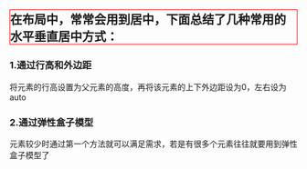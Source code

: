 <h2 style = "border:1px solid #f00;">在布局中，常常会用到居中，下面总结了几种常用的水平垂直居中方式：</h2>
<h3>1.通过行高和外边距</h3>
<p>将元素的行高设置为父元素的高度，再将该元素的上下外边距设为0，左右设为auto</p>
<h3>2.通过弹性盒子模型</h3>
<p>元素较少时通过第一个方法就可以满足需求，若是有很多个元素往往就要用到弹性盒子模型了</p>
